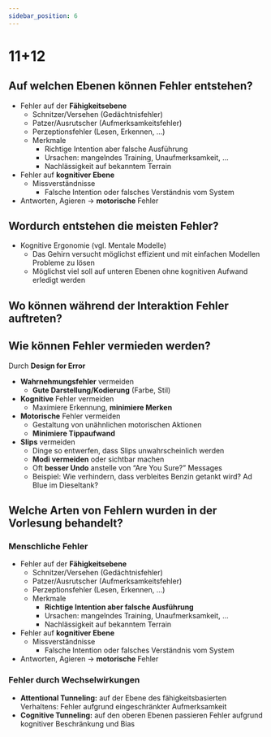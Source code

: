 ```yaml
---
sidebar_position: 6
---
```


# 11+12

## Auf welchen Ebenen können Fehler entstehen?

- Fehler auf der **Fähigkeitsebene**
    - Schnitzer/Versehen (Gedächtnisfehler)
    - Patzer/Ausrutscher (Aufmerksamkeitsfehler)
    - Perzeptionsfehler (Lesen, Erkennen, …)
    - Merkmale
        - Richtige Intention aber falsche Ausführung
        - Ursachen: mangelndes Training, Unaufmerksamkeit, ...
        - Nachlässigkeit auf bekanntem Terrain
- Fehler auf **kognitiver Ebene**
    - Missverständnisse
        - Falsche Intention oder falsches Verständnis vom System
- Antworten, Agieren -> **motorische** Fehler 

## Wordurch entstehen die meisten Fehler?

- Kognitive Ergonomie (vgl. Mentale Modelle)
    - Das Gehirn versucht möglichst effizient und mit einfachen Modellen Probleme zu lösen
    - Möglichst viel soll auf unteren Ebenen ohne kognitiven Aufwand erledigt werden

## Wo können während der Interaktion Fehler auftreten?

## Wie können Fehler vermieden werden?

Durch **Design for Error**

- **Wahrnehmungsfehler** vermeiden
    - **Gute Darstellung/Kodierung** (Farbe, Stil)
- **Kognitive** Fehler vermeiden
    - Maximiere Erkennung, **minimiere Merken**
- **Motorische** Fehler vermeiden
    - Gestaltung von unähnlichen motorischen Aktionen
    - **Minimiere Tippaufwand**
- **Slips** vermeiden
    - Dinge so entwerfen, dass Slips unwahrscheinlich werden
    - **Modi vermeiden** oder sichtbar machen
    - Oft **besser Undo** anstelle von “Are You Sure?” Messages
    - Beispiel: Wie verhindern, dass verbleites Benzin getankt wird? Ad Blue im Dieseltank?

## Welche Arten von Fehlern wurden in der Vorlesung behandelt?

### Menschliche Fehler

- Fehler auf der **Fähigkeitsebene**
    - Schnitzer/Versehen (Gedächtnisfehler)
    - Patzer/Ausrutscher (Aufmerksamkeitsfehler)
    - Perzeptionsfehler (Lesen, Erkennen, …)
    - Merkmale
        - **Richtige Intention aber falsche Ausführung**
        - Ursachen: mangelndes Training, Unaufmerksamkeit, ...
        - Nachlässigkeit auf bekanntem Terrain
- Fehler auf **kognitiver Ebene**
    - Missverständnisse
        - Falsche Intention oder falsches Verständnis vom System
- Antworten, Agieren -> **motorische** Fehler 

### Fehler durch Wechselwirkungen

- **Attentional Tunneling:** auf der Ebene des fähigkeitsbasierten Verhaltens: Fehler
aufgrund eingeschränkter Aufmerksamkeit
- **Cognitive Tunneling:** auf den oberen Ebenen passieren Fehler aufgrund kognitiver
Beschränkung und Bias